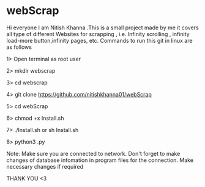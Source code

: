 # webScrap

Hi everyone I am Nitish Khanna .This is a small project made by me it covers all type of different Websites for scrapping , i.e. Infinity scrolling , infinity load-more button,infinity pages, etc.
Commands to run this git in linux are as follows 

1> Open terminal as root user 



2> mkdir webscrap


3> cd webscrap



4> git clone https://github.com/nitishkhanna01/webScrap


5> cd webScrap


6> chmod +x Install.sh


7> ./Install.sh or sh Install.sh


8> python3 <filename>.py


Note: Make sure you are connected to network. 
      Don't forget to make changes of database infomation in program files for the connection.
      Make necessary changes if required

THANK YOU <3
